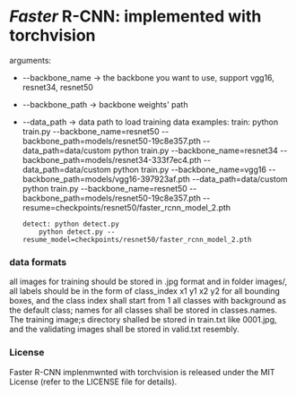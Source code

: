 
# *Faster* R-CNN: implemented with torchvision

arguments:
 - --backbone_name -> the backbone you want to use, support vgg16, resnet34, resnet50
 - --backbone_path -> backbone weights' path 
 - --data_path -> data path to load training data
examples:  train: python train.py --backbone_name=resnet50 --backbone_path=models/resnet50-19c8e357.pth --data_path=data/custom
	   	  python train.py --backbone_name=resnet34 --backbone_path=models/resnet34-333f7ec4.pth --data_path=data/custom
		  python train.py --backbone_name=vgg16 --backbone_path=models/vgg16-397923af.pth --data_path=data/custom
		  python train.py --backbone_name=resnet50 --backbone_path=models/resnet50-19c8e357.pth --resume=checkpoints/resnet50/faster_rcnn_model_2.pth
                  
	   detect: python detect.py
		   python detect.py --resume_model=checkpoints/resnet50/faster_rcnn_model_2.pth
### data formats

all images for training should be stored in .jpg format and in folder images/, all labels should be in the form of class_index x1 y1 x2 y2 for all bounding boxes, and the class index shall start from 1
all classes with background as the default class; names for all classes shall be stored in classes.names. The training image;s directory shalled be stored in train.txt like 0001.jpg, and the validating images
shall be stored in valid.txt resembly.
	    

### License

Faster R-CNN implenmwnted with torchvision is released under the MIT License (refer to the LICENSE file for details).



